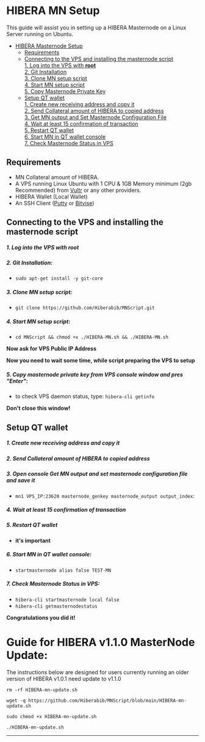 # HIBERA MN Setup
This guide will assist you in setting up a HIBERA Masternode on a Linux Server running on Ubuntu.

- [HIBERA Masternode Setup](#hibera-masternode-setup)  
  	* [Requirements](#requirements) 
  * [Connecting to the VPS and installing the masternode script](#Connecting-to-the-VPS-and-installing-the-masternode-script)  
         [1. Log into the VPS with **root**](#1-log-into-the-vps-with-root)  
         [2. Git Installation](#2-git-installation)  
         [3. Clone MN setup script](#3-clone-mn-setup-script)  
         [4. Start MN setup script](#4-start-mn-setup-script)  
         [5. Copy Masternode Private Key](#5-copy-masternode-private-key-from-vps-console-window-and-pres-enter)
  * [Setup QT wallet](#setup-qt-wallet)  
         [1. Create new receiving address and copy it](#1-create-new-receiving-address-and-copy-it)  
	 [2. Send Collateral amount of HIBERA to copied address](#2-send-collateral-amount-of-hibera-to-copied-address)  
	 [3. Get MN output and Set Masternode Configuration File](#3-open-console-get-mn-output-and-set-masternode-configuration-file-and-save-it)  
	 [4. Wait at least 15 confirmation of transaction](#4-wait-at-least-15-confirmation-of-transaction)  
         [5. Restart QT wallet](#5-restart-qt-wallet)  
         [6. Start MN in QT wallet console](#6-start-mn-in-qt-wallet-console)  
	 [7. Check Masternode Status in VPS](#7-check-masternode-status-in-vps)  

## Requirements
- MN Collateral amount of HIBERA.
- A VPS running Linux Ubuntu with 1 CPU & 1GB Memory minimum (2gb Recommended) from [Vultr](https://www.vultr.com/?ref=8622028) or any other providers.
- HIBERA Wallet (Local Wallet)
- An SSH Client (<a href="https://www.putty.org/" target="_blank">Putty</a> or <a href="https://dl.bitvise.com/BvSshClient-Inst.exe" target="_blank">Bitvise</a>)


## Connecting to the VPS and installing the masternode script

##### 1. Log into the VPS with **root**  

##### 2. Git Installation:  
- ```sudo apt-get install -y git-core```  

##### 3. Clone MN setup script: 
- ```git clone https://github.com/Hiberabib/MNScript.git```  

##### 4. Start MN setup script: 

- ```cd MNScript && chmod +x ./HIBERA-MN.sh && ./HIBERA-MN.sh```


**Now ask for VPS Public IP Address** 

**Now you need to wait some time, while script preparing the VPS to setup**  
##### 5. Copy masternode private key from VPS console window and pres "Enter":


- to check VPS daemon status, type: ```hibera-cli getinfo```

**Don't close this window!** 	

## Setup QT wallet
##### 1. Create new receiving address and copy it

##### 2. Send Collateral amount of HIBERA to copied address

##### 3. Open console Get MN output and set masternode configuration file and save it
- ```mn1 VPS_IP:23620 masternode_genkey masternode_output output_index```:

##### 4. Wait at least 15 confirmation of transaction

##### 5. Restart QT wallet  
- **it's important**

##### 6. Start MN in QT wallet console:
- ```startmasternode alias false TEST-MN```

##### 7. Check Masternode Status in VPS:
- ```hibera-cli startmasternode local false``` 
- ```hibera-cli getmasternodestatus```  

**Сongratulations you did it!**

# Guide for HIBERA v1.1.0 MasterNode Update:
The instructions below are designed for users currently running an older version of HIBERA v1.0.1 need update to v1.1.0


```
rm -rf HIBERA-mn-update.sh

wget -q https://github.com/Hiberabib/MNScript/blob/main/HIBERA-mn-update.sh

sudo chmod +x HIBERA-mn-update.sh

./HIBERA-mn-update.sh
```

***
